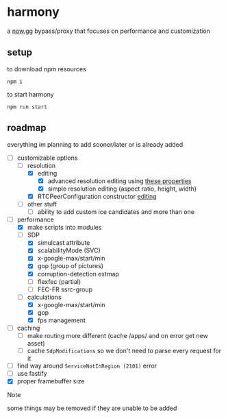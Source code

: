 # harmony
a [now.gg](https://now.gg) bypass/proxy that focuses on performance and customization

## setup
to download npm resources
```
npm i
```
to start harmony
```
npm run start
```

## roadmap
everything im planning to add sooner/later or is already added

- [ ] customizable options
    - [ ] resolution
        - [x] editing
            - [x] advanced resolution editing using [these properties](https://developer.mozilla.org/en-US/docs/Web/API/MediaTrackConstraints#instance_properties)
            - [x] simple resolution editing (aspect ratio, height, width)
        - [x] RTCPeerConfiguration constructor [editing](./store/configuration.js)
    - [ ] other stuff
        - [ ] ability to add custom ice candidates and more than one
- [ ] performance
    - [x] make scripts into modules
    - [ ] SDP
        - [x] simulcast attribute
        - [x] scalabilityMode (SVC)
        - [x] x-google-max/start/min
        - [x] gop (group of pictures)
        - [x] corruption-detection extmap
        - [ ] flexfec (partial)
        - [ ] FEC-FR ssrc-group
    - [ ] calculations
        - [x] x-google-max/start/min
        - [x] gop
        - [x] fps management
- [ ] caching
    - [ ] make routing more different (cache /apps/ and on error get new asset)
    - [ ] cache `SdpModifications` so we don't need to parse every request for it
- [ ] find way around `ServiceNotInRegion (2101)` error
- [ ] use fastify
- [x] proper framebuffer size

> [!NOTE]
> some things may be removed if they are unable to be added